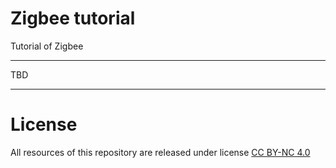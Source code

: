 # Zigbee tutorial
Tutorial of Zigbee

--------------------------------------

TBD

--------------------------------------


# License
All resources of this repository are released under license [CC BY-NC 4.0](https://creativecommons.org/licenses/by-nc/4.0/)
